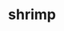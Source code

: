 ---
layout: food&drink
title: shrimp
emoji: shrimp
permalink: 🦐.html
image: assets/img/3moji/shrimp.png
---